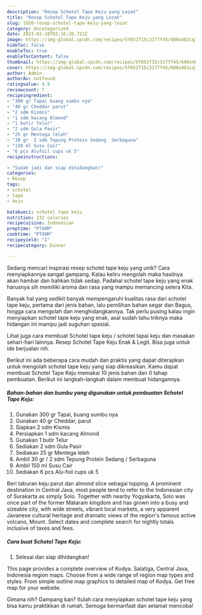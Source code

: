 ```yaml
---
description: "Resep Schotel Tape Keju yang Lezat"
title: "Resep Schotel Tape Keju yang Lezat"
slug: 1920-resep-schotel-tape-keju-yang-lezat
category: Uncategorized
date: 2023-02-10T02:16:26.721Z
image: https://img-global.cpcdn.com/recipes/5f652f15c31f7f45/680x482cq70/schotel-tape-keju-foto-resep-utama.jpg
hideToc: false
enableToc: true
enableTocContent: false
thumbnail: https://img-global.cpcdn.com/recipes/5f652f15c31f7f45/680x482cq70/schotel-tape-keju-foto-resep-utama.jpg
cover: https://img-global.cpcdn.com/recipes/5f652f15c31f7f45/680x482cq70/schotel-tape-keju-foto-resep-utama.jpg
author: Admin
authorAv: notfound
ratingvalue: 4.9
reviewcount: 7
recipeingredient:
- "300 gr Tapai buang sumbu nya"
- "40 gr Cheddar parut"
- "2 sdm Kismis"
- "1 sdm kacang Almond"
- "1 butir Telur"
- "2 sdm Gula Pasir"
- "25 gr Mentega leleh"
- "30 gr  2 sdm Tepung Protein Sedang  Serbaguna"
- "150 ml Susu Cair"
- "6 pcs Alufoil cups uk 5"
recipeinstructions:

- "Sudah jadi dan siap dihidangkan!"
categories:
- Resep
tags:
- schotel
- tape
- keju

katakunci: schotel tape keju 
nutrition: 232 calories
recipecuisine: Indonesian
preptime: "PT40M"
cooktime: "PT49M"
recipeyield: "1"
recipecategory: Dinner

---
```





Sedang mencari inspirasi resep schotel tape keju yang unik? Cara menyiapkannya sangat gampang. Kalau keliru mengolah maka hasilnya akan hambar dan bahkan tidak sedap. Padahal schotel tape keju yang enak harusnya sih memiliki aroma dan rasa yang mampu memancing selera Kita.





Banyak hal yang sedikit banyak mempengaruhi kualitas rasa dari schotel tape keju, pertama dari jenis bahan, lalu pemilihan bahan segar dan Bagus, hingga cara mengolah dan menghidangkannya. Tak perlu pusing kalau ingin menyiapkan schotel tape keju yang enak,      asal sudah tahu triknya maka hidangan ini mampu jadi suguhan spesial.














Lihat juga cara membuat Schotel tape keju / schotel tapai keju dan masakan sehari-hari lainnya. Resep Schotel Tape Keju Enak &amp; Legit. Bisa juga untuk ide berjualan nih.






Berikut ini ada beberapa cara mudah dan praktis yang dapat diterapkan untuk mengolah schotel tape keju yang siap dikreasikan. Kamu dapat membuat Schotel Tape Keju memakai 10 jenis bahan dan 0 tahap pembuatan. Berikut ini langkah-langkah dalam membuat hidangannya.

<!--inarticleads1-->

##### Bahan-bahan dan bumbu yang digunakan untuk pembuatan Schotel Tape Keju:

1. Gunakan 300 gr Tapai, buang sumbu nya
1. Gunakan 40 gr Cheddar, parut
1. Siapkan 2 sdm Kismis
1. Persiapkan 1 sdm kacang Almond
1. Gunakan 1 butir Telur
1. Sediakan 2 sdm Gula Pasir
1. Sediakan 25 gr Mentega leleh
1. Ambil 30 gr / 2 sdm Tepung Protein Sedang / Serbaguna
1. Ambil 150 ml Susu Cair
1. Sediakan 6 pcs Alu-foil cups uk 5


Beri taburan keju parut dan almond slice sebagai topping. A prominent destination in Central Java, most people tend to refer to the Indonesian city of Surakarta as simply Solo. Together with nearby Yogyakarta, Solo was once part of the former Mataram kingdom and has grown into a busy and sizeable city, with wide streets, vibrant local markets, a very apparent Javanese cultural heritage and dramatic views of the region&#39;s famous active volcano, Mount. Select dates and complete search for nightly totals inclusive of taxes and fees. 

<!--inarticleads2-->

##### Cara buat Schotel Tape Keju:


1. Selesai dan siap dihidangkan!

This page provides a complete overview of Kodya. Salatiga, Central Java, Indonesia region maps. Choose from a wide range of region map types and styles. From simple outline map graphics to detailed map of Kodya. Get free map for your website. 

Gimana nih? Gampang kan? Itulah cara menyiapkan schotel tape keju yang bisa kamu praktikkan di rumah. Semoga bermanfaat dan selamat mencoba!
